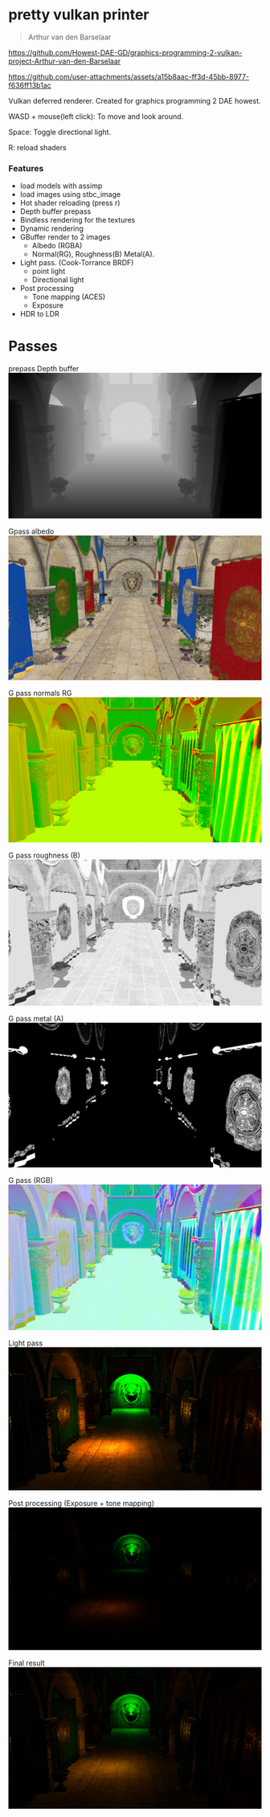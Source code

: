 ﻿# pretty vulkan printer

> Arthur van den Barselaar


https://github.com/Howest-DAE-GD/graphics-programming-2-vulkan-project-Arthur-van-den-Barselaar

https://github.com/user-attachments/assets/a15b8aac-ff3d-45bb-8977-f636ff13b1ac

Vulkan deferred renderer.
Created for graphics programming 2 DAE howest.

WASD + mouse(left click): To move and look around.

Space: Toggle directional light.

R: reload shaders

### Features

- load models with assimp
- load images using stbc_image
- Hot shader reloading (press r)
- Depth buffer prepass
- Bindless rendering for the textures
- Dynamic rendering
- GBuffer render to 2 images
    - Albedo (RGBA)
    - Normal(RG), Roughness(B) Metal(A).
- Light pass. (Cook-Torrance BRDF)
    - point light
    - Directional light
- Post processing
    - Tone mapping (ACES)
    - Exposure
- HDR to LDR

# Passes

prepass Depth buffer
![depth buffer](.github/image.png)

Gpass albedo
![alebdo](.github/image-1.png)

G pass normals RG
![normals](.github/image-2.png)

G pass roughness (B)
![rougness](.github/image-3.png)

G pass metal (A)
![metal](.github/image-4.png)

G pass (RGB)
![together](.github/image-5.png)

Light pass
![lightpass](.github/image-6.png)

Post processing (Exposure + tone mapping)
![tonemapping](.github/image-7.png)

Final result
![result](.github/image-8.png)
